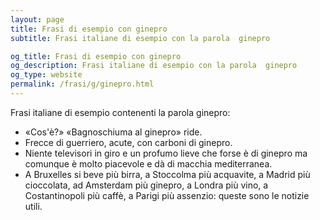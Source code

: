 ```yaml
---
layout: page
title: Frasi di esempio con ginepro 
subtitle: Frasi italiane di esempio con la parola  ginepro

og_title: Frasi di esempio con ginepro 
og_description: Frasi italiane di esempio con la parola  ginepro
og_type: website
permalink: /frasi/g/ginepro.html
---
```


Frasi italiane di esempio contenenti la parola ginepro:


- «Cos'è?» «Bagnoschiuma al ginepro» ride.
- Frecce di guerriero, acute, con carboni di ginepro.
- Niente televisori in giro e un profumo lieve che forse è di ginepro ma comunque è molto piacevole e dà di macchia mediterranea.
- A Bruxelles si beve più birra, a Stoccolma più acquavite, a Madrid più cioccolata, ad Amsterdam più ginepro, a Londra più vino, a Costantinopoli più caffè, a Parigi più assenzio: queste sono le notizie utili.
